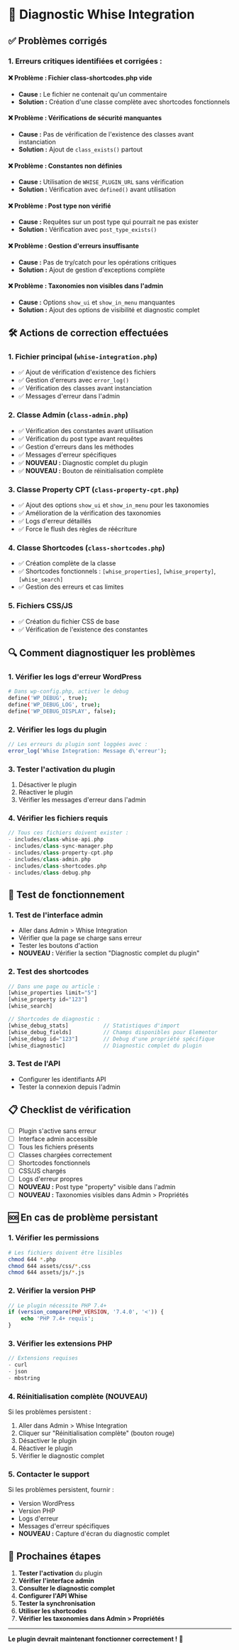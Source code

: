 # 🔧 Diagnostic Whise Integration

## ✅ **Problèmes corrigés**

### **1. Erreurs critiques identifiées et corrigées :**

#### **❌ Problème : Fichier class-shortcodes.php vide**
- **Cause :** Le fichier ne contenait qu'un commentaire
- **Solution :** Création d'une classe complète avec shortcodes fonctionnels

#### **❌ Problème : Vérifications de sécurité manquantes**
- **Cause :** Pas de vérification de l'existence des classes avant instanciation
- **Solution :** Ajout de `class_exists()` partout

#### **❌ Problème : Constantes non définies**
- **Cause :** Utilisation de `WHISE_PLUGIN_URL` sans vérification
- **Solution :** Vérification avec `defined()` avant utilisation

#### **❌ Problème : Post type non vérifié**
- **Cause :** Requêtes sur un post type qui pourrait ne pas exister
- **Solution :** Vérification avec `post_type_exists()`

#### **❌ Problème : Gestion d'erreurs insuffisante**
- **Cause :** Pas de try/catch pour les opérations critiques
- **Solution :** Ajout de gestion d'exceptions complète

#### **❌ Problème : Taxonomies non visibles dans l'admin**
- **Cause :** Options `show_ui` et `show_in_menu` manquantes
- **Solution :** Ajout des options de visibilité et diagnostic complet

## 🛠️ **Actions de correction effectuées**

### **1. Fichier principal (`whise-integration.php`)**
- ✅ Ajout de vérification d'existence des fichiers
- ✅ Gestion d'erreurs avec `error_log()`
- ✅ Vérification des classes avant instanciation
- ✅ Messages d'erreur dans l'admin

### **2. Classe Admin (`class-admin.php`)**
- ✅ Vérification des constantes avant utilisation
- ✅ Vérification du post type avant requêtes
- ✅ Gestion d'erreurs dans les méthodes
- ✅ Messages d'erreur spécifiques
- ✅ **NOUVEAU :** Diagnostic complet du plugin
- ✅ **NOUVEAU :** Bouton de réinitialisation complète

### **3. Classe Property CPT (`class-property-cpt.php`)**
- ✅ Ajout des options `show_ui` et `show_in_menu` pour les taxonomies
- ✅ Amélioration de la vérification des taxonomies
- ✅ Logs d'erreur détaillés
- ✅ Force le flush des règles de réécriture

### **4. Classe Shortcodes (`class-shortcodes.php`)**
- ✅ Création complète de la classe
- ✅ Shortcodes fonctionnels : `[whise_properties]`, `[whise_property]`, `[whise_search]`
- ✅ Gestion des erreurs et cas limites

### **5. Fichiers CSS/JS**
- ✅ Création du fichier CSS de base
- ✅ Vérification de l'existence des constantes

## 🔍 **Comment diagnostiquer les problèmes**

### **1. Vérifier les logs d'erreur WordPress**
```bash
# Dans wp-config.php, activer le debug
define('WP_DEBUG', true);
define('WP_DEBUG_LOG', true);
define('WP_DEBUG_DISPLAY', false);
```

### **2. Vérifier les logs du plugin**
```php
// Les erreurs du plugin sont loggées avec :
error_log('Whise Integration: Message d\'erreur');
```

### **3. Tester l'activation du plugin**
1. Désactiver le plugin
2. Réactiver le plugin
3. Vérifier les messages d'erreur dans l'admin

### **4. Vérifier les fichiers requis**
```php
// Tous ces fichiers doivent exister :
- includes/class-whise-api.php
- includes/class-sync-manager.php
- includes/class-property-cpt.php
- includes/class-admin.php
- includes/class-shortcodes.php
- includes/class-debug.php
```

## 🚀 **Test de fonctionnement**

### **1. Test de l'interface admin**
- Aller dans Admin > Whise Integration
- Vérifier que la page se charge sans erreur
- Tester les boutons d'action
- **NOUVEAU :** Vérifier la section "Diagnostic complet du plugin"

### **2. Test des shortcodes**
```php
// Dans une page ou article :
[whise_properties limit="5"]
[whise_property id="123"]
[whise_search]

// Shortcodes de diagnostic :
[whise_debug_stats]           // Statistiques d'import
[whise_debug_fields]          // Champs disponibles pour Elementor
[whise_debug id="123"]        // Debug d'une propriété spécifique
[whise_diagnostic]            // Diagnostic complet du plugin
```

### **3. Test de l'API**
- Configurer les identifiants API
- Tester la connexion depuis l'admin

## 📋 **Checklist de vérification**

- [ ] Plugin s'active sans erreur
- [ ] Interface admin accessible
- [ ] Tous les fichiers présents
- [ ] Classes chargées correctement
- [ ] Shortcodes fonctionnels
- [ ] CSS/JS chargés
- [ ] Logs d'erreur propres
- [ ] **NOUVEAU :** Post type "property" visible dans l'admin
- [ ] **NOUVEAU :** Taxonomies visibles dans Admin > Propriétés

## 🆘 **En cas de problème persistant**

### **1. Vérifier les permissions**
```bash
# Les fichiers doivent être lisibles
chmod 644 *.php
chmod 644 assets/css/*.css
chmod 644 assets/js/*.js
```

### **2. Vérifier la version PHP**
```php
// Le plugin nécessite PHP 7.4+
if (version_compare(PHP_VERSION, '7.4.0', '<')) {
    echo 'PHP 7.4+ requis';
}
```

### **3. Vérifier les extensions PHP**
```php
// Extensions requises
- curl
- json
- mbstring
```

### **4. Réinitialisation complète (NOUVEAU)**
Si les problèmes persistent :
1. Aller dans Admin > Whise Integration
2. Cliquer sur "Réinitialisation complète" (bouton rouge)
3. Désactiver le plugin
4. Réactiver le plugin
5. Vérifier le diagnostic complet

### **5. Contacter le support**
Si les problèmes persistent, fournir :
- Version WordPress
- Version PHP
- Logs d'erreur
- Messages d'erreur spécifiques
- **NOUVEAU :** Capture d'écran du diagnostic complet

## 🎯 **Prochaines étapes**

1. **Tester l'activation** du plugin
2. **Vérifier l'interface admin**
3. **Consulter le diagnostic complet**
4. **Configurer l'API Whise**
5. **Tester la synchronisation**
6. **Utiliser les shortcodes**
7. **Vérifier les taxonomies dans Admin > Propriétés**

---

**Le plugin devrait maintenant fonctionner correctement !** 🎉 